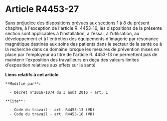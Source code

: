 # Article R4453-27

Sans préjudice des dispositions prévues aux sections 1 à 8 du présent chapitre, à l'exception de l'article R. 4453-16, les
dispositions de la présente section sont applicables à l'installation, à l'essai, à l'utilisation, au développement et à
l'entretien des équipements d'imagerie par résonance magnétique destinés aux soins des patients dans le secteur de la santé
ou à la recherche dans ce domaine lorsque les mesures de prévention mises en place par l'employeur au titre de l'article R.
4453-13 ne permettent pas de maintenir l'exposition des travailleurs en deçà des valeurs limites d'exposition relatives aux
effets sur la santé.

**Liens relatifs à cet article**

	**Modifié par**:

	  - Décret n°2016-1074 du 3 août 2016 - art. 1

	**Cite**:

	  - Code du travail - art. R4453-13 (VD)
	  - Code du travail - art. R4453-16 (VD)
